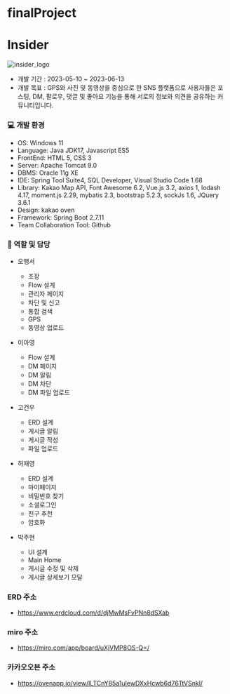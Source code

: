 # finalProject

# Insider
![insider_logo](https://github.com/Moon-Tree/final_Insider/assets/115346851/bc50fb1f-453c-49bd-bcf5-8bf71bc5f7fb)
* 개발 기간 : 2023-05-10 ~ 2023-06-13
* 개발 목표 : GPS와 사진 및 동영상을 중심으로 한 SNS 플랫폼으로 사용자들은 포스팅, DM, 팔로우, 댓글 및 좋아요 기능을 통해 서로의 정보와 의견을 공유하는 커뮤니티입니다.


### :computer: 개발 환경
* OS: Windows 11
* Language: Java JDK17, Javascript ES5
* FrontEnd: HTML 5, CSS 3
* Server: Apache Tomcat 9.0
* DBMS: Oracle 11g XE
* IDE: Spring Tool Suite4, SQL Developer, Visual Studio Code 1.68
* Library: Kakao Map API, Font Awesome 6.2, Vue.js 3.2, axios 1, lodash 4.17, moment.js 2.29, mybatis 2.3, bootstrap 5.2.3, sockJs 1.6, JQuery 3.6.1
* Design: kakao oven
* Framework: Spring Boot 2.7.11
* Team Collaboration Tool: Github


### :information_desk_person: 역할 및 담당
* 오행서
  - 조장
  - Flow 설계
  - 관리자 페이지
  - 차단 및 신고
  - 통합 검색
  - GPS
  - 동영상 업로드

* 이아영
  - Flow 설계
  - DM 페이지
  - DM 알림
  - DM 차단
  - DM 파일 업로드
  
* 고건우
  - ERD 설계
  - 게시글 알림
  - 게시글 작성
  - 파일 업로드

* 허재영
  - ERD 설계
  - 마이페이지
  - 비밀번호 찾기
  - 소셜로그인
  - 친구 추천
  - 암호화
  
* 박주현
  - UI 설계
  - Main Home
  - 게시글 수정 및 삭제
  - 게시글 상세보기 모달

### ERD 주소
* https://www.erdcloud.com/d/djMwMsFvPNn8dSXab

### miro 주소
* https://miro.com/app/board/uXjVMP8OS-Q=/

### 카카오오븐 주소
* https://ovenapp.io/view/lLTCnY85a1uIewDXxHcwb6d76TtVSnkl/
